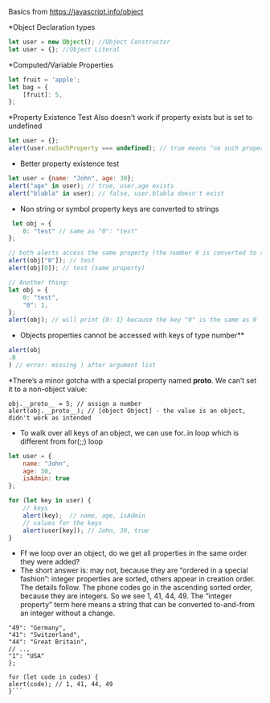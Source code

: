Basics from https://javascript.info/object

*Object Declaration types

```javascript
let user = new Object(); //Object Constructor
let user = {}; //Object Literal
```

*Computed/Variable Properties

```javascript
let fruit = 'apple';
let bag = {
    [fruit]: 5,
};
```

*Property Existence Test
Also doesn't work if property exists but is set to undefined

```javascript
let user = {};
alert(user.noSuchProperty === undefined); // true means "no such property"
```

* Better property existence test

```javascript
let user = {name: "John", age: 30};
alert("age" in user); // true, user.age exists
alert("blabla" in user); // false, user.blabla doesn't exist
```

* Non string or symbol property keys are converted to strings

```javascript
 let obj = {
    0: "test" // same as "0": "test"
};

// both alerts access the same property (the number 0 is converted to string "0")
alert(obj["0"]); // test
alert(obj[0]); // test (same property)

// Another thing:
let obj = {
    0: "test",
    "0": 1,
};
alert(obj); // will print {0: 1} because the key "0" is the same as 0
```

* Objects properties cannot be accessed with keys of type number**

```javascript
alert(obj
.0
) // error: missing ) after argument list
```

*There’s a minor gotcha with a special property named __proto__. We can’t set it to a non-object value:

```let obj = {};
obj.__proto__ = 5; // assign a number
alert(obj.__proto__); // [object Object] - the value is an object, didn't work as intended
```

* To walk over all keys of an object, we can use for..in loop which is different from for(;;) loop

```javascript
let user = {
    name: "John",
    age: 30,
    isAdmin: true
};

for (let key in user) {
    // keys
    alert(key);  // name, age, isAdmin
    // values for the keys
    alert(user[key]); // John, 30, true
}
```

* Ff we loop over an object, do we get all properties in the same order they were added?
* The short answer is: may not, because they are “ordered in a special fashion”: integer properties are sorted, others
  appear in creation order. The details follow. The phone codes go in the ascending sorted order, because they are
  integers. So we see 1, 41, 44, 49. The “integer property” term here means a string that can be converted to-and-from
  an integer without a change.

```let codes = {
"49": "Germany",
"41": "Switzerland",
"44": "Great Britain",
// ..,
"1": "USA"
};

for (let code in codes) {
alert(code); // 1, 41, 44, 49
}```



